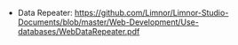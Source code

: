 
- Data Repeater: https://github.com/Limnor/Limnor-Studio-Documents/blob/master/Web-Development/Use-databases/WebDataRepeater.pdf
